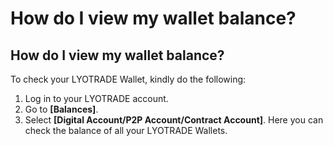 # How do I view my wallet balance?

## How do I view my wallet balance?

To check your LYOTRADE Wallet, kindly do the following:&#x20;

1. Log in to your LYOTRADE account.&#x20;
2. Go to **\[Balances]**. &#x20;
3. Select **\[Digital Account/P2P Account/Contract Account]**. Here you can check the balance of all your LYOTRADE Wallets.&#x20;
